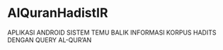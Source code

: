 # AlQuranHadistIR
APLIKASI ANDROID SISTEM TEMU BALIK INFORMASI KORPUS HADITS DENGAN QUERY AL-QUR’AN
